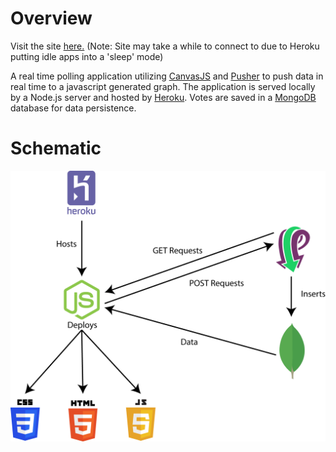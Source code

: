 # Overview
Visit the site [here.](https://sheltered-inlet-92987.herokuapp.com/ "Real Time Polling Application") (Note: Site may take a while to connect to due to Heroku putting idle apps into a 'sleep' mode)

A real time polling application utilizing [CanvasJS](https://canvasjs.com/ "CanvasJS Homepage") and [Pusher](https://pusher.com/ "Pusher Homepage") to push data in real time to a javascript generated graph. The application is served locally by a Node.js server and hosted by [Heroku](https://www.heroku.com/ "Heroku Homepage"). Votes are saved in a [MongoDB](https://www.mongodb.com/ "MongoDB Homepage") database for data persistence.

# Schematic
 ![Real Time Polling Application breakdown schematic](./PollingSiteSchematic.png)

